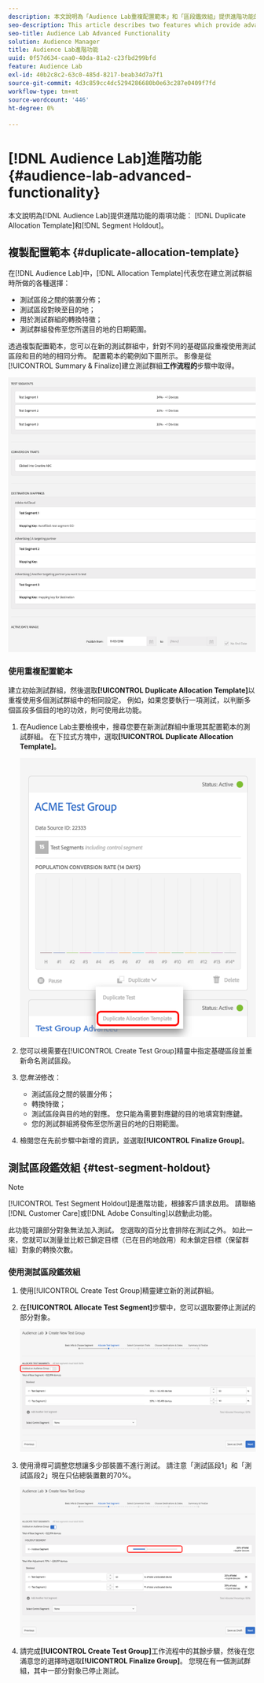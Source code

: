 ```yaml
---
description: 本文說明為「Audience Lab重複配置範本」和「區段鑑效組」提供進階功能的兩項功能。
seo-description: This article describes two features which provide advanced functionality for Audience Lab  Duplicate Allocation Template and Segment Holdout.
seo-title: Audience Lab Advanced Functionality
solution: Audience Manager
title: Audience Lab進階功能
uuid: 0f57d634-caa0-40da-81a2-c23fbd299bfd
feature: Audience Lab
exl-id: 40b2c8c2-63c0-485d-8217-beab34d7a7f1
source-git-commit: 4d3c859cc4dc5294286680b0e63c287e0409f7fd
workflow-type: tm+mt
source-wordcount: '446'
ht-degree: 0%

---
```


# [!DNL Audience Lab]進階功能 {#audience-lab-advanced-functionality}

本文說明為[!DNL Audience Lab]提供進階功能的兩項功能： [!DNL Duplicate Allocation Template]和[!DNL Segment Holdout]。

## 複製配置範本 {#duplicate-allocation-template}

<!-- 
<p>The <b>Allocation Template</b> represents how you split a test group into test segments and the way the test segments are mapped to destinations. </p>
 -->

在[!DNL Audience Lab]中，[!DNL Allocation Template]代表您在建立測試群組時所做的各種選擇：

* 測試區段之間的裝置分佈；
* 測試區段對映至目的地；
* 用於測試群組的轉換特徵；
* 測試群組發佈至您所選目的地的日期範圍。

透過複製配置範本，您可以在新的測試群組中，針對不同的基礎區段重複使用測試區段和目的地的相同分佈。 配置範本的範例如下圖所示。 影像是從[!UICONTROL Summary & Finalize]建立測試群組&#x200B;**工作流程的**&#x200B;步驟中取得。

![](assets/allocation_template_3.png)

<!--
With the option to duplicate allocation templates, you can increase your productivity when running multivariate tests as part of multivariate campaigns.
-->

### 使用重複配置範本

建立初始測試群組，然後選取&#x200B;**[!UICONTROL Duplicate Allocation Template]**&#x200B;以重複使用多個測試群組中的相同設定。 例如，如果您要執行一項測試，以判斷多個區段多個目的地的功效，則可使用此功能。

1. 在Audience Lab主要檢視中，搜尋您要在新測試群組中重現其配置範本的測試群組。 在下拉式方塊中，選取&#x200B;**[!UICONTROL Duplicate Allocation Template]**。

   ![](assets/duplicate-allocation-template.png)

2. 您可以視需要在[!UICONTROL Create Test Group]精靈中指定基礎區段並重新命名測試區段。
3. 您&#x200B;*無法*&#x200B;修改：

   * 測試區段之間的裝置分佈；
   * 轉換特徵；
   * 測試區段與目的地的對應。 您只能為需要對應鍵的目的地填寫對應鍵。
   * 您的測試群組將發佈至您所選目的地的日期範圍。

4. 檢閱您在先前步驟中新增的資訊，並選取&#x200B;**[!UICONTROL Finalize Group]**。

## 測試區段鑑效組 {#test-segment-holdout}

>[!NOTE]
>
>[!UICONTROL Test Segment Holdout]是進階功能，根據客戶請求啟用。 請聯絡[!DNL Customer Care]或[!DNL Adobe Consulting]以啟動此功能。

此功能可讓部分對象無法加入測試。 您選取的百分比會排除在測試之外。 如此一來，您就可以測量並比較已鎖定目標（已在目的地啟用）和未鎖定目標（保留群組）對象的轉換次數。

<!--
<p>Note that this option is different to the control segment because it subtracts the percentage ................. You can withhold an audience group and still use a control segment. </p>
-->

### 使用測試區段鑑效組

1. 使用[!UICONTROL Create Test Group]精靈建立新的測試群組。
1. 在&#x200B;**[!UICONTROL Allocate Test Segment]**&#x200B;步驟中，您可以選取要停止測試的部分對象。

   ![清單專案](assets/test-segment-holdout.png)

1. 使用滑桿可調整您想讓多少部裝置不進行測試。 請注意「測試區段1」和「測試區段2」現在只佔總裝置數的70%。

   ![](assets/test-segment-holdout-selected.png)

1. 請完成&#x200B;**[!UICONTROL Create Test Group]**&#x200B;工作流程中的其餘步驟，然後在您滿意您的選擇時選取&#x200B;**[!UICONTROL Finalize Group]**。 您現在有一個測試群組，其中一部分對象已停止測試。
